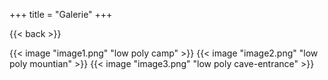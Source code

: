 +++
title = "Galerie"
+++

{{< back >}}

{{< image "image1.png" "low poly camp" >}}
{{< image "image2.png" "low poly mountian" >}}
{{< image "image3.png" "low poly cave-entrance" >}}
